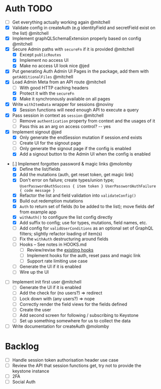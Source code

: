# Auth TODO

- [ ] Get everything actually working again @mitchell
- [x] Validate config in createAuth (e.g identityField and secretField exist on the list) @mitchell
- [x] Implement graphQLSchemaExtension properly based on config @mitchell
- [x] Secure Admin paths with `secureFn` if it is provided @mitchell
  - [x] Except `publicRoutes`
  - [x] Implement no access UI
  - [x] Make no access UI look nice @jed
- [x] Put generating Auth Admin UI Pages in the package, add them with `getAdditionalFiles` @mitchell
- [x] Load Admin Meta from an API route @mitchell
  - [ ] With good HTTP caching headers
  - [x] Protect it with the `secureFn`
  - [x] Make it synchronously available on all pages
- [x] Write `withItemData` wrapper for sessions @noviny
  - [x] Session functions will need enough API to execute a query
- [x] Pass session in context as `session` @mitchell
  - [ ] Remove `authentication` property from context and the usages of it
  - [ ] Pass this as an arg on access control? -- yes
- [x] Implement signout @jed
  - [x] Only generate the endSession mutation if session.end exists
  - [ ] Create UI for the signout page
  - [ ] Only generate the signout page if the config is enabled
  - [x] Add a signout button to the Admin UI when the config is enabled
- [.] Implement forgotten password & magic links @molomby
  - [x] Define the list/fields
  - [x] Add the mutations (auth, get reset token, get magic link)
  - [x] Don't error on failure; create types/union type; `UserPasswordAuthSuccess { item token } UserPasswordAuthFailure { code message }`
  - [x] Refactor the list and field validation into `validateConfig()`
  - [x] Build out redemption mutations
  - [x] `Auth` to return set of fields (to be added to the list); move fields def from example app
  - [x] `withAuth()` to configure the list config directly
  - [x] Add suffix to config; use for types, mutations, field names, etc.
  - [ ] Add config for `validUserConditions` as an optional set of GraphQL filters; slightly refactor loading of item(s)
  - [ ] Fix the `withAuth` destructuring around fields
  - [ ] Hooks – See notes in HOOKS.md
    - [ ] Review/revise the [existing hooks](https://www.keystonejs.com/api/hooks#authentication-hooks)
    - [ ] Implement hooks for the auth, reset pass and magic link
    - [ ] Support rate limiting use case
  - [ ] Generate the UI if it is enabled
  - [ ] Wire up the UI
- [ ] Implement init first user @mitchell
  - [ ] Generate the UI if it is enabled
  - [ ] Add the check for (no users?) => redirect
  - [ ] Lock down with (any users?) => nope
  - [ ] Correctly render the field views for the fields defined
  - [ ] Create the user
  - [ ] Add second screen for following / subscribing to Keystone
  - [ ] Set up something somewhere for us to collect the data
- [ ] Write documentation for createAuth @molomby

# Backlog

- [ ] Handle session token authorisation header use case
- [ ] Review the API that session functions get, try not to provide the keystone instance
- [ ] 2FA
- [ ] Social Auth
